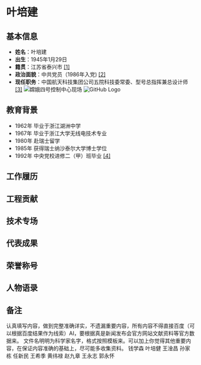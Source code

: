 <!--
 * @Author: blueWALL-E
 * @Date: 2025-06-25 16:12:09
 * @LastEditTime: 2025-06-25 17:03:08
 * @FilePath: \Chinese Aerospace History\中国航天纪传史\科学家工程师传\科学家工程师传-模板.md
 * @Description: 科学家工程师传-模板 以钱学森为例
 * @Wearing:  Read only, do not modify place!!! 
 * @Shortcut keys:  ctrl+alt+/ ctrl+alt+z
-->

# 叶培建

## 基本信息
- **姓名**：叶培建
- **出生**：1945年1月29日
- **籍贯**：江苏省泰兴市 [[1]](https://v.ccdi.gov.cn/ltdj/yepeijian)
- **政治面貌**：中共党员（1986年入党) [[2]](https://cast.cn/news/3201)
- **现任职务**：中国航天科技集团公司五院科技委常委、型号总指挥兼总设计师 [[3]](www.spacechina.com/n25/n2014703/n2014718/n2014752/c2017892/content.html)
  ![嫦娥四号控制中心现场](https://huacheng.gz-cmc.com/upload/news/image/2022/02/13/c1f01c617cfc4381b7732e40d7edd8bc.JPG)  ![GitHub Logo](https://github.githubassets.com/images/modules/logos_page/GitHub-Mark.png)

## 教育背景
- 1962年 毕业于浙江湖洲中学
- 1967年 毕业于浙江大学无线电技术专业
- 1980年 赴瑞士留学
- 1985年 获得瑞士纳沙泰尔大学博士学位
- 1992年 中央党校进修二（甲）班毕业 [[4]](https://newsweb.nuaa.edu.cn/2018/0516/c743a115549/pagem.htm)
## 工作履历

## 工程贡献

## 技术专场

## 代表成果

## 荣誉称号

## 人物语录

## 备注

认真填写内容，做到完整准确详实，不遗漏重要内容，所有内容不得直接百度（可以根据百度结果作为线索）AI，要根据真是新闻发布会官方网站文献资料等官方数据来。
文件名明明为科学家名字，格式按照模板来。可以加上你觉得其他重要内容，在保证内容准确的基础上，尽可能多收集资料。
钱学森 叶培健 王淦昌 孙家栋 任新民 王希季 黄纬禄 赵九章 王永志 郭永怀

